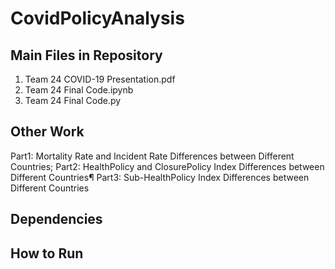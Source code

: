 # CovidPolicyAnalysis
## Main Files in Repository
1. Team 24 COVID-19 Presentation.pdf 
2. Team 24 Final Code.ipynb
3. Team 24 Final Code.py

## Other Work

Part1:
Mortality Rate and Incident Rate Differences between Different Countries;
Part2:
HealthPolicy and ClosurePolicy Index Differences between Different Countries¶
Part3:
Sub-HealthPolicy Index Differences between Different Countries
## Dependencies

## How to Run
